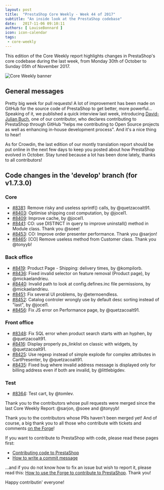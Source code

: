 ```yaml
---
layout: post
title:  "PrestaShop Core Weekly - Week 44 of 2017"
subtitle: "An inside look at the PrestaShop codebase"
date:   2017-11-06 09:10:11
authors: [ LouiseBonnard ]
icon: icon-calendar
tags:
 - core-weekly
---
```


This edition of the Core Weekly report highlights changes in PrestaShop's core codebase during the last week, from Monday 30th of October to Sunday 05th of November 2017.

![Core Weekly banner](/assets/images/2017/04/core_weekly_banner.jpg)


## General messages

Pretty big week for pull requests! A lot of improvement has been made on GitHub for the source code of PrestaShop to get better, more powerful... Speaking of it, we published a quick interview last week, introducing [David-Julian Buch](http://build.prestashop.com/news/contributor-interview-david-julian-buch), one of our contributor, who declares contributing to PrestaShop through GitHub "helps me contributing to Open Source projects as well as enhancing in-house development process". And it's a nice thing to hear!

As for Crowdin, the last edition of our montly translation report should be put online in the next few days to keep you posted about how PrestaShop evolved in October. Stay tuned because a lot has been done lately, thanks to all contributors!


## Code changes in the 'develop' branch (for v1.7.3.0)

### Core

* [#8381](https://github.com/PrestaShop/PrestaShop/pull/8381): Remove risky and useless sprintf() calls, by @quetzacoalt91.
* [#8403](https://github.com/PrestaShop/PrestaShop/pull/8403): Optimise shipping cost computation, by @jocel1.
* [#8409](https://github.com/PrestaShop/PrestaShop/pull/8409): Improve cache, by @jocel1.
* [#8441](https://github.com/PrestaShop/PrestaShop/pull/8441): CO: use DISTINCT in query to improve uninstall() method in Module class. Thank you @soee!
* [#8453](https://github.com/PrestaShop/PrestaShop/pull/8453): CO: Improve order presenter performance. Thank you @sarjon!
* [#8465](https://github.com/PrestaShop/PrestaShop/pull/8465): [CO] Remove useless method from Customer class. Thank you @tonyyb!


### Back office

* [#8419](https://github.com/PrestaShop/PrestaShop/pull/8419): Product Page - Shipping: delivery times, by @kompilorb.
* [#8436](https://github.com/PrestaShop/PrestaShop/pull/8436): Fixed invalid selector on feature removal (Product page), by @mickaelandrieu.
* [#8440](https://github.com/PrestaShop/PrestaShop/pull/8440): Invalid path to look at config.defines.inc file permissions, by @mickaelandrieu.
* [#8451](https://github.com/PrestaShop/PrestaShop/pull/8451): Fix several UI problems, by @eternoendless.
* [#8452](https://github.com/PrestaShop/PrestaShop/pull/8452): Catalog controler wrongly use by default desc sorting instead of "last", by @jocel1.
* [#8456](https://github.com/PrestaShop/PrestaShop/pull/8456): Fix JS error on Performance page, by @quetzacoalt91.


### Front office

* [#8348](https://github.com/PrestaShop/PrestaShop/pull/8348): Fix SQL error when product search starts with an hyphen, by @quetzacoalt91.
* [#8416](https://github.com/PrestaShop/PrestaShop/pull/8416): Display properly ps_linklist on classic with widgets, by @quetzacoalt91.
* [#8425](https://github.com/PrestaShop/PrestaShop/pull/8425): Use regexp instead of simple explode for complex attributes in CartPresenter, by @quetzacoalt91.
* [#8435](https://github.com/PrestaShop/PrestaShop/pull/8435): Fixed bug where invalid address message is displayed only for billing address even if both are invalid, by @littlebigdev.


### Test

* [#8364](https://github.com/PrestaShop/PrestaShop/pull/8364): Test cart, by @tomlev.


Thank you to the contributors whose pull requests were merged since the last Core Weekly Report: @sarjon, @soee and @tonyyb!

Thank you to the contributors whose PRs haven't been merged yet! And of course, a big thank you to all those who contribute with tickets and comments [on the Forge](http://forge.prestashop.com/)!

If you want to contribute to PrestaShop with code, please read these pages first:

 * [Contributing code to PrestaShop](http://doc.prestashop.com/display/PS16/Contributing+code+to+PrestaShop)
 * [How to write a commit message](http://doc.prestashop.com/display/PS16/How+to+write+a+commit+message)

...and if you do not know how to fix an issue but wish to report it, please read this: [How to use the Forge to contribute to PrestaShop](http://doc.prestashop.com/display/PS16/How+to+use+the+Forge+to+contribute+to+PrestaShop). Thank you!

Happy contributin' everyone!
